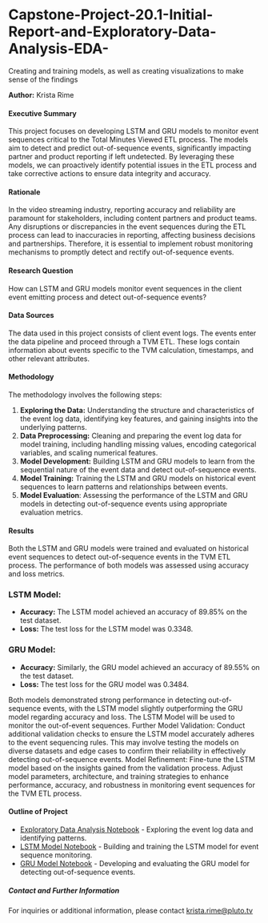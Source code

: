 # Capstone-Project-20.1-Initial-Report-and-Exploratory-Data-Analysis-EDA-
Creating and training models, as well as creating visualizations to make sense of the findings

**Author:** Krista Rime

#### Executive Summary
This project focuses on developing LSTM and GRU models to monitor event sequences critical to the Total Minutes Viewed ETL process. The models aim to detect and predict out-of-sequence events, significantly impacting partner and product reporting if left undetected. By leveraging these models, we can proactively identify potential issues in the ETL process and take corrective actions to ensure data integrity and accuracy.

#### Rationale
In the video streaming industry, reporting accuracy and reliability are paramount for stakeholders, including content partners and product teams. Any disruptions or discrepancies in the event sequences during the ETL process can lead to inaccuracies in reporting, affecting business decisions and partnerships. Therefore, it is essential to implement robust monitoring mechanisms to promptly detect and rectify out-of-sequence events.

#### Research Question
How can LSTM and GRU models monitor event sequences in the client event emitting process and detect out-of-sequence events?

#### Data Sources
The data used in this project consists of client event logs. The events enter the data pipeline and proceed through a TVM ETL. These logs contain information about events specific to the TVM calculation, timestamps, and other relevant attributes.

#### Methodology
The methodology involves the following steps:
1. **Exploring the Data:** Understanding the structure and characteristics of the event log data, identifying key features, and gaining insights into the underlying patterns.
2. **Data Preprocessing:** Cleaning and preparing the event log data for model training, including handling missing values, encoding categorical variables, and scaling numerical features.
3. **Model Development:** Building LSTM and GRU models to learn from the sequential nature of the event data and detect out-of-sequence events.
4. **Model Training:** Training the LSTM and GRU models on historical event sequences to learn patterns and relationships between events.
5. **Model Evaluation**: Assessing the performance of the LSTM and GRU models in detecting out-of-sequence events using appropriate evaluation metrics.

#### Results
Both the LSTM and GRU models were trained and evaluated on historical event sequences to detect out-of-sequence events in the TVM ETL process. The performance of both models was assessed using accuracy and loss metrics.

### LSTM Model:
- **Accuracy:** The LSTM model achieved an accuracy of 89.85% on the test dataset.
- **Loss:** The test loss for the LSTM model was 0.3348.

### GRU Model:
- **Accuracy:** Similarly, the GRU model achieved an accuracy of 89.55% on the test dataset.
- **Loss:** The test loss for the GRU model was 0.3484.

Both models demonstrated strong performance in detecting out-of-sequence events, with the LSTM model slightly outperforming the GRU model regarding accuracy and loss. The LSTM Model will be used to monitor the out-of-event sequences.
Further Model Validation: Conduct additional validation checks to ensure the LSTM model accurately adheres to the event sequencing rules. This may involve testing the models on diverse datasets and edge cases to confirm their reliability in effectively detecting out-of-sequence events.
Model Refinement: Fine-tune the LSTM model based on the insights gained from the validation process. Adjust model parameters, architecture, and training strategies to enhance performance, accuracy, and robustness in monitoring event sequences for the TVM ETL process.


#### Outline of Project
- [Exploratory Data Analysis Notebook](#) - Exploring the event log data and identifying patterns.
- [LSTM Model Notebook](#) - Building and training the LSTM model for event sequence monitoring.
- [GRU Model Notebook](#) - Developing and evaluating the GRU model for detecting out-of-sequence events.

##### Contact and Further Information
For inquiries or additional information, please contact krista.rime@pluto.tv
